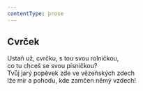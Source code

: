```yaml
---
contentType: prose
---
```


## Cvrček

Ustaň už, cvrčku, s tou svou rolničkou,  
co tu chceš se svou písničkou?  
Tvůj jarý popěvek zde ve vězeňských zdech  
lže mír a pohodu, kde zamčen němý vzdech!
